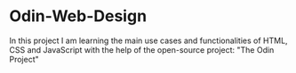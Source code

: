 # Odin-Web-Design
In this project I am learning the main use cases and functionalities of HTML, CSS and JavaScript with the help of the open-source project:
"The Odin Project"
